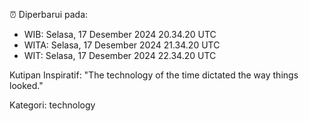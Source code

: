 ⏰ Diperbarui pada:
- WIB: Selasa, 17 Desember 2024 20.34.20 UTC
- WITA: Selasa, 17 Desember 2024 21.34.20 UTC
- WIT: Selasa, 17 Desember 2024 22.34.20 UTC

Kutipan Inspiratif:
"The technology of the time dictated the way things looked."


Kategori: technology

